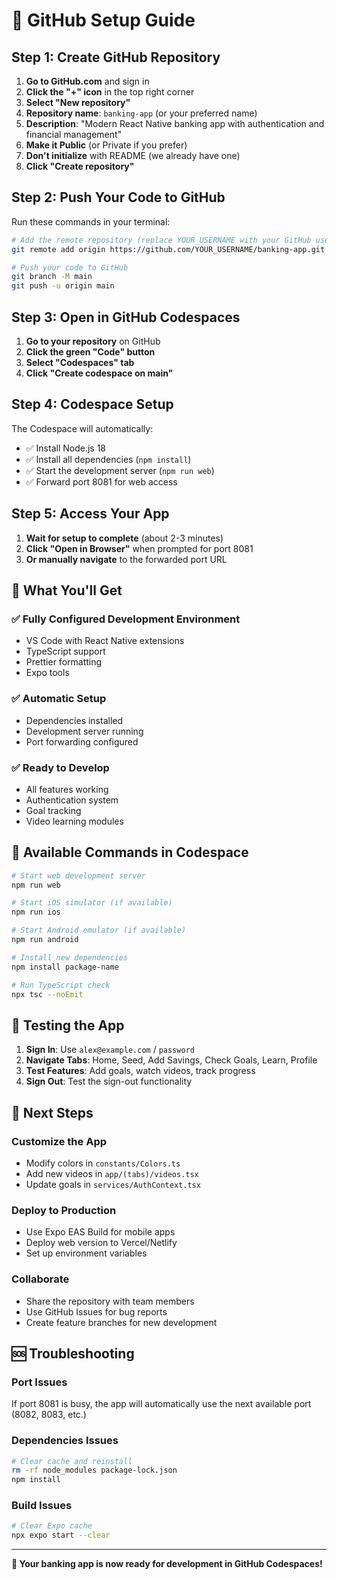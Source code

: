 # 🚀 GitHub Setup Guide

## Step 1: Create GitHub Repository

1. **Go to GitHub.com** and sign in
2. **Click the "+" icon** in the top right corner
3. **Select "New repository"**
4. **Repository name**: `banking-app` (or your preferred name)
5. **Description**: "Modern React Native banking app with authentication and financial management"
6. **Make it Public** (or Private if you prefer)
7. **Don't initialize** with README (we already have one)
8. **Click "Create repository"**

## Step 2: Push Your Code to GitHub

Run these commands in your terminal:

```bash
# Add the remote repository (replace YOUR_USERNAME with your GitHub username)
git remote add origin https://github.com/YOUR_USERNAME/banking-app.git

# Push your code to GitHub
git branch -M main
git push -u origin main
```

## Step 3: Open in GitHub Codespaces

1. **Go to your repository** on GitHub
2. **Click the green "Code" button**
3. **Select "Codespaces" tab**
4. **Click "Create codespace on main"**

## Step 4: Codespace Setup

The Codespace will automatically:
- ✅ Install Node.js 18
- ✅ Install all dependencies (`npm install`)
- ✅ Start the development server (`npm run web`)
- ✅ Forward port 8081 for web access

## Step 5: Access Your App

1. **Wait for setup to complete** (about 2-3 minutes)
2. **Click "Open in Browser"** when prompted for port 8081
3. **Or manually navigate** to the forwarded port URL

## 🎯 What You'll Get

### ✅ **Fully Configured Development Environment**
- VS Code with React Native extensions
- TypeScript support
- Prettier formatting
- Expo tools

### ✅ **Automatic Setup**
- Dependencies installed
- Development server running
- Port forwarding configured

### ✅ **Ready to Develop**
- All features working
- Authentication system
- Goal tracking
- Video learning modules

## 🔧 Available Commands in Codespace

```bash
# Start web development server
npm run web

# Start iOS simulator (if available)
npm run ios

# Start Android emulator (if available)
npm run android

# Install new dependencies
npm install package-name

# Run TypeScript check
npx tsc --noEmit
```

## 📱 Testing the App

1. **Sign In**: Use `alex@example.com` / `password`
2. **Navigate Tabs**: Home, Seed, Add Savings, Check Goals, Learn, Profile
3. **Test Features**: Add goals, watch videos, track progress
4. **Sign Out**: Test the sign-out functionality

## 🚀 Next Steps

### **Customize the App**
- Modify colors in `constants/Colors.ts`
- Add new videos in `app/(tabs)/videos.tsx`
- Update goals in `services/AuthContext.tsx`

### **Deploy to Production**
- Use Expo EAS Build for mobile apps
- Deploy web version to Vercel/Netlify
- Set up environment variables

### **Collaborate**
- Share the repository with team members
- Use GitHub Issues for bug reports
- Create feature branches for new development

## 🆘 Troubleshooting

### **Port Issues**
If port 8081 is busy, the app will automatically use the next available port (8082, 8083, etc.)

### **Dependencies Issues**
```bash
# Clear cache and reinstall
rm -rf node_modules package-lock.json
npm install
```

### **Build Issues**
```bash
# Clear Expo cache
npx expo start --clear
```

---

**🎉 Your banking app is now ready for development in GitHub Codespaces!** 